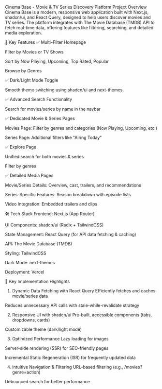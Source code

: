 Cinema Base - Movie & TV Series Discovery Platform
Project Overview
Cinema Base is a modern, responsive web application built with Next.js, shadcn/ui, and React Query, designed to help users discover movies and TV series. The platform integrates with The Movie Database (TMDB) API to fetch real-time data, offering features like filtering, searching, and detailed media exploration.

🔹 Key Features
✅ Multi-Filter Homepage

Filter by Movies or TV Shows

Sort by Now Playing, Upcoming, Top Rated, Popular

Browse by Genres

✅ Dark/Light Mode Toggle

Smooth theme switching using shadcn/ui and next-themes

✅ Advanced Search Functionality

Search for movies/series by name in the navbar

✅ Dedicated Movie & Series Pages

Movies Page: Filter by genres and categories (Now Playing, Upcoming, etc.)

Series Page: Additional filters like "Airing Today"

✅ Explore Page

Unified search for both movies & series

Filter by genres

✅ Detailed Media Pages

Movie/Series Details: Overview, cast, trailers, and recommendations

Series-Specific Features: Season breakdown with episode lists

Video Integration: Embedded trailers and clips

🛠️ Tech Stack
Frontend: Next.js (App Router)

UI Components: shadcn/ui (Radix + TailwindCSS)

State Management: React Query (for API data fetching & caching)

API: The Movie Database (TMDB)

Styling: TailwindCSS

Dark Mode: next-themes

Deployment: Vercel

🚀 Key Implementation Highlights
1. Dynamic Data Fetching with React Query
Efficiently fetches and caches movie/series data

Reduces unnecessary API calls with stale-while-revalidate strategy

2. Responsive UI with shadcn/ui
Pre-built, accessible components (tabs, dropdowns, cards)

Customizable theme (dark/light mode)

3. Optimized Performance
Lazy loading for images

Server-side rendering (SSR) for SEO-friendly pages

Incremental Static Regeneration (ISR) for frequently updated data

4. Intuitive Navigation & Filtering
URL-based filtering (e.g., /movies?genre=action)

Debounced search for better performance
